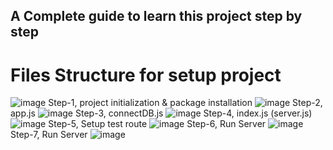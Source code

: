 ## A Complete guide to learn this project step by step

# Files Structure for setup project
![image](https://github.com/user-attachments/assets/e6415bdc-c464-4985-8f54-cf654f208e97)
Step-1, project initialization & package installation
![image](https://github.com/user-attachments/assets/64ef5eee-40e9-4db0-a02f-5db9c0d52c14)
Step-2, app.js
![image](https://github.com/user-attachments/assets/405e981c-0550-4cdd-869c-54b1fe2933cb)
Step-3, connectDB.js
![image](https://github.com/user-attachments/assets/502459a5-c95f-48ad-9751-fc04356fe11f)
Step-4, index.js (server.js)
![image](https://github.com/user-attachments/assets/45d7d107-606a-41fe-9be5-66f5bc0052f5)
Step-5, Setup test route
![image](https://github.com/user-attachments/assets/c1668e6f-4d98-4a1c-8f3a-a3b2c1179cbf)
Step-6, Run Server
![image](https://github.com/user-attachments/assets/47192feb-4dca-44b0-9325-170e8f317cb4)
Step-7, Run Server
![image](https://github.com/user-attachments/assets/9d60f671-f9f2-41b6-87a2-90e8863e2cb2)



